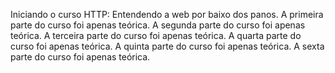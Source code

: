 Iniciando o curso HTTP: Entendendo a web por baixo dos panos.
A primeira parte do curso foi apenas teórica.
A segunda parte do curso foi apenas teórica.
A terceira parte do curso foi apenas teórica.
A quarta parte do curso foi apenas teórica.
A quinta parte do curso foi apenas teórica.
A sexta parte do curso foi apenas teórica.
